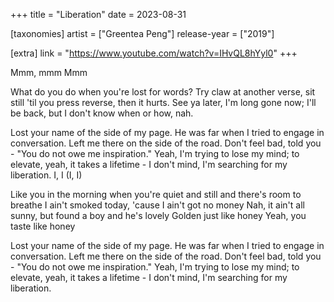 +++
title = "Liberation"
date = 2023-08-31

[taxonomies]
artist = ["Greentea Peng"]
release-year = ["2019"]

[extra]
link = "https://www.youtube.com/watch?v=IHvQL8hYyl0"
+++

Mmm, mmm
Mmm

What do you do when you're lost for words?
Try claw at another verse,
sit still 'til you press reverse, then it hurts.
See ya later, I'm long gone now;
<span class="l1">I'll be back, but I don't know when or how, nah.</span>

Lost your name of the side of my page.
He was far when I tried to engage in conversation.
Left me there on the side of the road.
Don't feel bad, told you - <span class="l1">"You do not owe me inspiration."</span>
Yeah, I'm trying to lose my mind;
to elevate, yeah, it takes a lifetime -
<span class="l1">I don't mind, I'm searching for my liberation.</span>
I, I (I, I)

<span class="l2">Like you in the morning when you're quiet and still and there's room to breathe</span>
I ain't smoked today, 'cause I ain't got no money
Nah, it ain't all sunny, but found a boy and he's lovely
Golden just like honey
Yeah, you taste like honey

Lost your name of the side of my page.
He was far when I tried to engage in conversation.
Left me there on the side of the road.
Don't feel bad, told you - "You do not owe me inspiration."
Yeah, I'm trying to lose my mind;
to elevate, yeah, it takes a lifetime -
I don't mind, I'm searching for my liberation.
